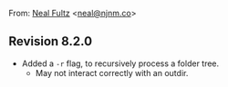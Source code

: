 <!-- njnmdoc:  title="njnmdoc Revisions"  -->

From: [Neal Fultz](https://njnm.co) &lt;[neal@njnm.co](mailto:neal@njnm.co)&gt;

## Revision 8.2.0

  * Added a `-r` flag, to recursively process a folder tree.
    * May not interact correctly with an outdir.

